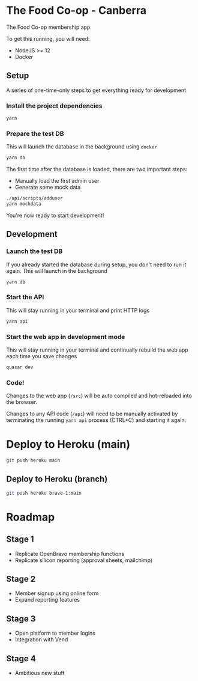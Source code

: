 # The Food Co-op - Canberra

The Food Co-op membership app

To get this running, you will need:
* NodeJS >= 12
* Docker

## Setup
A series of one-time-only steps to get everything ready for development

### Install the project dependencies
```bash
yarn
```

### Prepare the test DB
This will launch the database in the background using `docker`
```bash
yarn db
```

The first time after the database is loaded, there are two important steps:
* Manually load the first admin user
* Generate some mock data

```bash
./api/scripts/adduser
yarn mockdata
```

You're now ready to start development!

## Development
### Launch the test DB
If you already started the database during setup, you don't need to run it
again. This will launch in the background
```bash
yarn db
```

### Start the API
This will stay running in your terminal and print HTTP logs
```bash
yarn api
```

### Start the web app in development mode
This will stay running in your terminal and continually rebuild the web app
each time you save changes
```bash
quasar dev
```

### Code!
Changes to the web app (`/src`) will be auto compiled and hot-reloaded into the
browser.

Changes to any API code (`/api`) will need to be manually activated by
terminating the running `yarn api` process (CTRL+C) and starting it again.


# Deploy to Heroku (main)
```bash
git push heroku main
```

## Deploy to Heroku (branch)
```bash
git push heroku bravo-1:main
```

# Roadmap

## Stage 1
* Replicate OpenBravo membership functions
* Replicate silicon reporting (approval sheets, mailchimp)

## Stage 2
* Member signup using online form
* Expand reporting features

## Stage 3
* Open platform to member logins
* Integration with Vend

## Stage 4
* Ambitious new stuff
